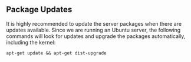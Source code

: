 ## Package Updates

It is highly recommended to update the server packages when there are updates available. Since we are running an Ubuntu server, the following commands will look for updates and upgrade the packages automatically, including the kernel:

```
apt-get update && apt-get dist-upgrade
```